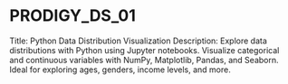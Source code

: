 # PRODIGY_DS_01
Title: Python Data Distribution Visualization  Description: Explore data distributions with Python using Jupyter notebooks. Visualize categorical and continuous variables with NumPy, Matplotlib, Pandas, and Seaborn. Ideal for exploring ages, genders, income levels, and more.
